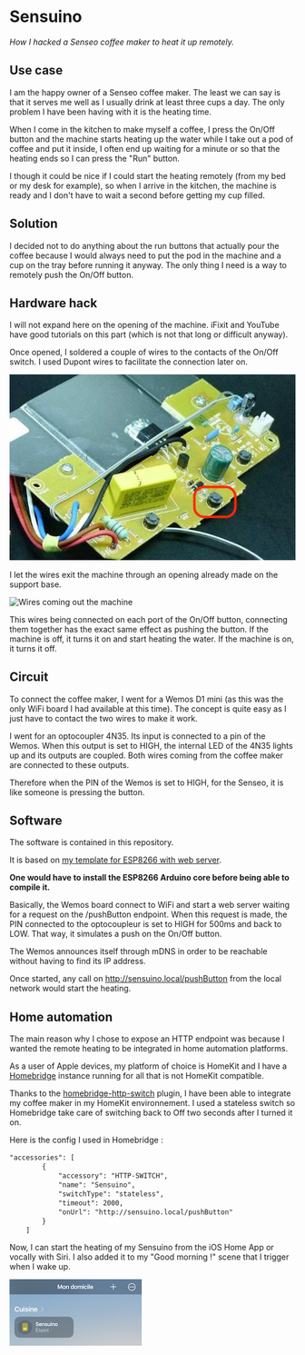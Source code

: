 # Sensuino
_How I hacked a Senseo coffee maker to heat it up remotely._

## Use case 
I am the happy owner of a Senseo coffee maker. The least we can say is that it serves me well as I usually drink at least three cups a day. The only problem I have been having with it is the heating time.

When I come in the kitchen to make myself a coffee, I press the On/Off button and the machine starts heating up the water while I take out a pod of coffee and put it inside, I often end up waiting for a minute or so that the heating ends so I can press the "Run" button.

I though it could be nice if I could start the heating remotely (from my bed or my desk for example), so when I arrive in the kitchen, the machine is ready and I don't have to wait a second before getting my cup filled. 

## Solution
I decided not to do anything about the run buttons that actually pour the coffee because I would always need to put the pod in the machine and a cup on the tray before running it anyway. The only thing I need is a way to remotely push the On/Off button.

## Hardware hack
I will not expand here on the opening of the machine. iFixit and YouTube have good tutorials on this part (which is not that long or difficult anyway). 

Once opened, I soldered a couple of wires to the contacts of the On/Off switch. I used Dupont wires to facilitate the connection later on.

![Picture of the Senseo PCB showing the On/Off button](img/pcb.jpg "Picture of the Senseo PCB showing the On/Off button")

I let the wires exit the machine through an opening already made on the support base.

![Wires coming out the machine](img/wires.png "Wires coming out the coffee maker")

This wires being connected on each port of the On/Off button, connecting them together has the exact same effect as pushing the button. If the machine is off, it turns it on and start heating the water. If the machine is on, it turns it off.

## Circuit

To connect the coffee maker, I went for a Wemos D1 mini (as this was the only WiFi board I had available at this time). The concept is quite easy as I just have to contact the two wires to make it work. 

I went for an optocoupler 4N35. Its input is connected to a pin of the Wemos. When this output is set to HIGH, the internal LED of the 4N35 lights up and its outputs are coupled. Both wires coming from the coffee maker are connected to these outputs.

Therefore when the PIN of the Wemos is set to HIGH, for the Senseo, it is like someone is pressing the button. 

## Software

The software is contained in this repository.

It is based on [my template for ESP8266 with web server](http://www.github.com/fmanach/esp8266-template-webserver).

__One would have to install the ESP8266 Arduino core before being able to compile it.__

Basically, the Wemos board connect to WiFi and start a web server waiting for a request on the /pushButton endpoint. When this request is made, the PIN connected to the optocoupleur is set to HIGH for 500ms and back to LOW. That way, it simulates a push on the On/Off button.

The Wemos announces itself through mDNS in order to be reachable without having to find its IP address. 

Once started, any call on http://sensuino.local/pushButton from the local network would start the heating.

## Home automation

The main reason why I chose to expose an HTTP endpoint was because I wanted the remote heating to be integrated in home automation platforms. 

As a user of Apple devices, my platform of choice is HomeKit and I have a [Homebridge](https://github.com/homebridge) instance running for all that is not HomeKit compatible. 

Thanks to the [homebridge-http-switch](https://github.com/Supereg/homebridge-http-switch) plugin, I have been able to integrate my coffee maker in my HomeKit environnement. I used a stateless switch so Homebridge take care of switching back to Off two seconds after I turned it on.

Here is the config I used in Homebridge :
```
"accessories": [
        {
            "accessory": "HTTP-SWITCH",
            "name": "Sensuino",
            "switchType": "stateless",
            "timeout": 2000,
            "onUrl": "http://sensuino.local/pushButton"
        }
    ]
```
Now, I can start the heating of my Sensuino from the iOS Home App or vocally with Siri. I also added it to my "Good morning !" scene that I trigger when I wake up.

![Homekit integration](img/homekit.jpg "Homekit integration")